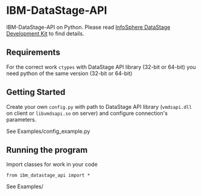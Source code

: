 # IBM-DataStage-API

IBM-DataStage-API on Python.
Please read [InfoSphere DataStage Development Kit](https://www.ibm.com/support/knowledgecenter/en/SSZJPZ_11.7.0/com.ibm.swg.im.iis.ds.cliapi.ref.doc/topics/r_dsvjbref_WebSphere_DataStage_Development_Kit.html) to find details.

## Requirements

For the correct work `ctypes` with DataStage API library (32-bit or 64-bit) you need python of the same version (32-bit or 64-bit)

## Getting Started

Create your own `config.py` with path to DataStage API library (`vmdsapi.dll` on client or `libvmdsapi.so` on server) and configure connection's parameters.

See Examples/config_example.py

## Running the program

Import classes for work in your code

```
from ibm_datastage_api import *
```

See Examples/
